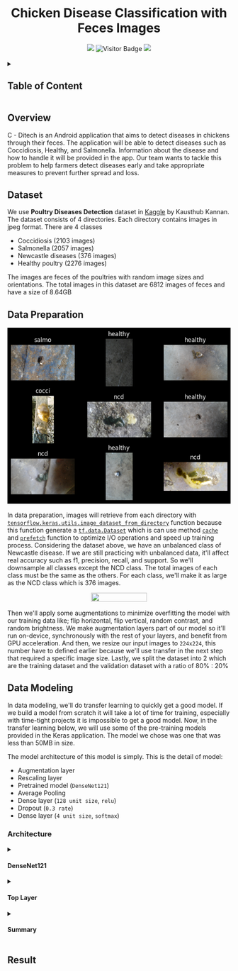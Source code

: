 <div align="center">
  
  # Chicken Disease Classification with Feces Images
  
  <img src="https://img.shields.io/github/repo-size/C-Ditech/ML?style=for-the-badge&color=darkgoldenrod">
  <img alt="Visitor Badge" src="https://visitor-badge.feriirawann.repl.co?username=C-Ditech&repo=ML&label=VISITOR&style=for-the-badge&color=238636&contentType=svg">
  <img src="https://img.shields.io/github/contributors/C-Ditech/ML?style=for-the-badge&color=blue"></br></br>
  
</div>

<details>
  
  <summary><h2>Table of Content</h2></summary>
  
  * [Overview](#overview)
  * [Dataset](#dataset)
  * [Data Preparation](#dataprep)
  * [Data Modeling](#datamodel)
    * [Architecture](#architecture)
      * [DenseNet121](#dense)
      * [Top Layer](#top)
      * [Summary](#summary)
  * [Result](#result)
  
</details>

<h2 id="overview">Overview</h2>

C - Ditech is an Android application that aims to detect diseases in chickens through their feces. The application will be able to detect diseases such as Coccidiosis, Healthy, and Salmonella. Information about the disease and how to handle it will be provided in the app. Our team wants to tackle this problem to help farmers detect diseases early and take appropriate measures to prevent further spread and loss.

<h2 id="dataset">Dataset</h2>

We use **Poultry Diseases Detection** dataset in [Kaggle](https://www.kaggle.com/datasets/kausthubkannan/poultry-diseases-detection) by Kausthub Kannan. The dataset consists of 4 directories. Each directory contains images in jpeg format. There are 4 classes 

* Coccidiosis (2103 images)
* Salmonella (2057 images)
* Newcastle diseases (376 images)
* Healthy poultry (2276 images)

The images are feces of the poultries with random image sizes and orientations. The total images in this dataset are 6812 images of feces and have a size of 8.64GB
  
<h2 id="dataprep">Data Preparation</h2>

<div align="center">
  
  ![Sample Images](https://github.com/C-Ditech/ML/blob/main/assets/samples.png)
 
</div>

In data preparation, images will retrieve from each directory with [`tensorflow.keras.utils.image_dataset_from_directory`](https://www.tensorflow.org/api_docs/python/tf/keras/utils/image_dataset_from_directory) function because this function generate a [`tf.data.Dataset`](https://www.tensorflow.org/api_docs/python/tf/data/Dataset) which is can use method [`cache`](https://www.tensorflow.org/api_docs/python/tf/data/Dataset#cache) and [`prefetch`](https://www.tensorflow.org/api_docs/python/tf/data/Dataset#prefetch) function to optimize I/O operations and speed up training process. Considering the dataset above, we have an unbalanced class of Newcastle disease. If we are still practicing with unbalanced data, it'll affect real accuracy such as f1, precision, recall, and support. So we'll downsample all classes except the NCD class. The total images of each class must be the same as the others. For each class, we'll make it as large as the NCD class which is 376 images.

<div align="center">
    
  <img src="https://i1.wp.com/dataaspirant.com/wp-content/uploads/2020/08/17-undersampling.png" width=50% height=50%>
    
</div>

Then we'll apply some augmentations to minimize overfitting the model with our training data like; flip horizontal, flip vertical, random contrast, and random brightness. We make augmentation layers part of our model so it'll run on-device, synchronously with the rest of your layers, and benefit from GPU acceleration. And then, we resize our input images to `224x224`, this number have to defined earlier because we'll use transfer in the next step that required a specific image size. Lastly, we split the dataset into 2 which are the training dataset and the validation dataset with a ratio of 80% : 20%

<h2 id="datamodel">Data Modeling</h2>
In data modeling, we'll do transfer learning to quickly get a good model. If we build a model from scratch it will take a lot of time for training, especially with time-tight projects it is impossible to get a good model. Now, in the transfer learning below, we will use some of the pre-training models provided in the Keras application. The model we chose was one that was less than 50MB in size. 

The model architecture of this model is simply. This is the detail of model:

* Augmentation layer
* Rescaling layer
* Pretrained model (`DenseNet121`)
* Average Pooling
* Dense layer (`128 unit size`, `relu`)
* Dropout (`0.3 rate`)
* Dense layer (`4 unit size`, `softmax`)

<h3 id="architecture">Architecture</h3>

<details>
  
  <summary><h4 id="dense">DenseNet121</h4></summary>

</details>

<details>
  
  <summary><h4 id="top">Top Layer</h4></summary>

</details>

<details>
  
  <summary><h4 id="summary">Summary</h4></summary>

</details> 

<h2 id="result">Result</h2>

